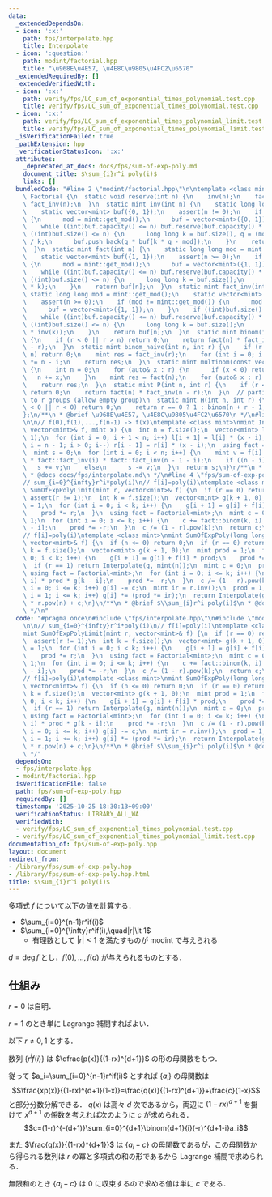 ```yaml
---
data:
  _extendedDependsOn:
  - icon: ':x:'
    path: fps/interpolate.hpp
    title: Interpolate
  - icon: ':question:'
    path: modint/factorial.hpp
    title: "\u968E\u4E57, \u4E8C\u9805\u4FC2\u6570"
  _extendedRequiredBy: []
  _extendedVerifiedWith:
  - icon: ':x:'
    path: verify/fps/LC_sum_of_exponential_times_polynomial.test.cpp
    title: verify/fps/LC_sum_of_exponential_times_polynomial.test.cpp
  - icon: ':x:'
    path: verify/fps/LC_sum_of_exponential_times_polynomial_limit.test.cpp
    title: verify/fps/LC_sum_of_exponential_times_polynomial_limit.test.cpp
  _isVerificationFailed: true
  _pathExtension: hpp
  _verificationStatusIcon: ':x:'
  attributes:
    _deprecated_at_docs: docs/fps/sum-of-exp-poly.md
    document_title: $\sum_{i}r^i poly(i)$
    links: []
  bundledCode: "#line 2 \"modint/factorial.hpp\"\n\ntemplate <class mint>\nstruct\
    \ Factorial {\n  static void reserve(int n) {\n    inv(n);\n    fact(n);\n   \
    \ fact_inv(n);\n  }\n  static mint inv(int n) {\n    static long long mod = mint::get_mod();\n\
    \    static vector<mint> buf({0, 1});\n    assert(n != 0);\n    if (mod != mint::get_mod())\
    \ {\n      mod = mint::get_mod();\n      buf = vector<mint>({0, 1});\n    }\n\
    \    while ((int)buf.capacity() <= n) buf.reserve(buf.capacity() * 2);\n    while\
    \ ((int)buf.size() <= n) {\n      long long k = buf.size(), q = (mod + k - 1)\
    \ / k;\n      buf.push_back(q * buf[k * q - mod]);\n    }\n    return buf[n];\n\
    \  }\n  static mint fact(int n) {\n    static long long mod = mint::get_mod();\n\
    \    static vector<mint> buf({1, 1});\n    assert(n >= 0);\n    if (mod != mint::get_mod())\
    \ {\n      mod = mint::get_mod();\n      buf = vector<mint>({1, 1});\n    }\n\
    \    while ((int)buf.capacity() <= n) buf.reserve(buf.capacity() * 2);\n    while\
    \ ((int)buf.size() <= n) {\n      long long k = buf.size();\n      buf.push_back(buf.back()\
    \ * k);\n    }\n    return buf[n];\n  }\n  static mint fact_inv(int n) {\n   \
    \ static long long mod = mint::get_mod();\n    static vector<mint> buf({1, 1});\n\
    \    assert(n >= 0);\n    if (mod != mint::get_mod()) {\n      mod = mint::get_mod();\n\
    \      buf = vector<mint>({1, 1});\n    }\n    if ((int)buf.size() <= n) inv(n);\n\
    \    while ((int)buf.capacity() <= n) buf.reserve(buf.capacity() * 2);\n    while\
    \ ((int)buf.size() <= n) {\n      long long k = buf.size();\n      buf.push_back(buf.back()\
    \ * inv(k));\n    }\n    return buf[n];\n  }\n  static mint binom(int n, int r)\
    \ {\n    if (r < 0 || r > n) return 0;\n    return fact(n) * fact_inv(r) * fact_inv(n\
    \ - r);\n  }\n  static mint binom_naive(int n, int r) {\n    if (r < 0 || r >\
    \ n) return 0;\n    mint res = fact_inv(r);\n    for (int i = 0; i < r; i++) res\
    \ *= n - i;\n    return res;\n  }\n  static mint multinom(const vector<int>& r)\
    \ {\n    int n = 0;\n    for (auto& x : r) {\n      if (x < 0) return 0;\n   \
    \   n += x;\n    }\n    mint res = fact(n);\n    for (auto& x : r) res *= fact_inv(x);\n\
    \    return res;\n  }\n  static mint P(int n, int r) {\n    if (r < 0 || r > n)\
    \ return 0;\n    return fact(n) * fact_inv(n - r);\n  }\n  // partition n items\
    \ to r groups (allow empty group)\n  static mint H(int n, int r) {\n    if (n\
    \ < 0 || r < 0) return 0;\n    return r == 0 ? 1 : binom(n + r - 1, r);\n  }\n\
    };\n/**\n * @brief \u968E\u4E57, \u4E8C\u9805\u4FC2\u6570\n */\n#line 3 \"fps/interpolate.hpp\"\
    \n\n// f(0),f(1),...,f(n-1) -> f(x)\ntemplate <class mint>\nmint Interpolate(const\
    \ vector<mint>& f, mint x) {\n  int n = f.size();\n  vector<mint> l(n, 1), r(n,\
    \ 1);\n  for (int i = 0; i + 1 < n; i++) l[i + 1] = l[i] * (x - i);\n  for (int\
    \ i = n - 1; i > 0; i--) r[i - 1] = r[i] * (x - i);\n  using fact = Factorial<mint>;\n\
    \  mint s = 0;\n  for (int i = 0; i < n; i++) {\n    mint v = f[i] * l[i] * r[i]\
    \ * fact::fact_inv(i) * fact::fact_inv(n - 1 - i);\n    if ((n - i) & 1)\n   \
    \   s += v;\n    else\n      s -= v;\n  }\n  return s;\n}\n/**\n * @brief Interpolate\n\
    \ * @docs docs/fps/interpolate.md\n */\n#line 4 \"fps/sum-of-exp-poly.hpp\"\n\n\
    // sum_{i=0}^{infty}r^i*poly(i)\n// f[i]=poly(i)\ntemplate <class mint>\nmint\
    \ SumOfExpPolyLimit(mint r, vector<mint>& f) {\n  if (r == 0) return f[0];\n \
    \ assert(r != 1);\n  int k = f.size();\n  vector<mint> g(k + 1, 0);\n  mint prod\
    \ = 1;\n  for (int i = 0; i < k; i++) {\n    g[i + 1] = g[i] + f[i] * prod;\n\
    \    prod *= r;\n  }\n  using fact = Factorial<mint>;\n  mint c = 0;\n  prod =\
    \ 1;\n  for (int i = 0; i <= k; i++) {\n    c += fact::binom(k, i) * prod * g[k\
    \ - i];\n    prod *= -r;\n  }\n  c /= (1 - r).pow(k);\n  return c;\n}\n// sum_{i=0}^{n-1}r^i*poly(i)\n\
    // f[i]=poly(i)\ntemplate <class mint>\nmint SumOfExpPoly(long long n, mint r,\
    \ vector<mint>& f) {\n  if (n <= 0) return 0;\n  if (r == 0) return f[0];\n  int\
    \ k = f.size();\n  vector<mint> g(k + 1, 0);\n  mint prod = 1;\n  for (int i =\
    \ 0; i < k; i++) {\n    g[i + 1] = g[i] + f[i] * prod;\n    prod *= r;\n  }\n\
    \  if (r == 1) return Interpolate(g, mint(n));\n  mint c = 0;\n  prod = 1;\n \
    \ using fact = Factorial<mint>;\n  for (int i = 0; i <= k; i++) {\n    c += fact::binom(k,\
    \ i) * prod * g[k - i];\n    prod *= -r;\n  }\n  c /= (1 - r).pow(k);\n  for (int\
    \ i = 0; i <= k; i++) g[i] -= c;\n  mint ir = r.inv();\n  prod = 1;\n  for (int\
    \ i = 1; i <= k; i++) g[i] *= (prod *= ir);\n  return Interpolate(g, mint(n))\
    \ * r.pow(n) + c;\n}\n/**\n * @brief $\\sum_{i}r^i poly(i)$\n * @docs docs/fps/sum-of-exp-poly.md\n\
    \ */\n"
  code: "#pragma once\n#include \"fps/interpolate.hpp\"\n#include \"modint/factorial.hpp\"\
    \n\n// sum_{i=0}^{infty}r^i*poly(i)\n// f[i]=poly(i)\ntemplate <class mint>\n\
    mint SumOfExpPolyLimit(mint r, vector<mint>& f) {\n  if (r == 0) return f[0];\n\
    \  assert(r != 1);\n  int k = f.size();\n  vector<mint> g(k + 1, 0);\n  mint prod\
    \ = 1;\n  for (int i = 0; i < k; i++) {\n    g[i + 1] = g[i] + f[i] * prod;\n\
    \    prod *= r;\n  }\n  using fact = Factorial<mint>;\n  mint c = 0;\n  prod =\
    \ 1;\n  for (int i = 0; i <= k; i++) {\n    c += fact::binom(k, i) * prod * g[k\
    \ - i];\n    prod *= -r;\n  }\n  c /= (1 - r).pow(k);\n  return c;\n}\n// sum_{i=0}^{n-1}r^i*poly(i)\n\
    // f[i]=poly(i)\ntemplate <class mint>\nmint SumOfExpPoly(long long n, mint r,\
    \ vector<mint>& f) {\n  if (n <= 0) return 0;\n  if (r == 0) return f[0];\n  int\
    \ k = f.size();\n  vector<mint> g(k + 1, 0);\n  mint prod = 1;\n  for (int i =\
    \ 0; i < k; i++) {\n    g[i + 1] = g[i] + f[i] * prod;\n    prod *= r;\n  }\n\
    \  if (r == 1) return Interpolate(g, mint(n));\n  mint c = 0;\n  prod = 1;\n \
    \ using fact = Factorial<mint>;\n  for (int i = 0; i <= k; i++) {\n    c += fact::binom(k,\
    \ i) * prod * g[k - i];\n    prod *= -r;\n  }\n  c /= (1 - r).pow(k);\n  for (int\
    \ i = 0; i <= k; i++) g[i] -= c;\n  mint ir = r.inv();\n  prod = 1;\n  for (int\
    \ i = 1; i <= k; i++) g[i] *= (prod *= ir);\n  return Interpolate(g, mint(n))\
    \ * r.pow(n) + c;\n}\n/**\n * @brief $\\sum_{i}r^i poly(i)$\n * @docs docs/fps/sum-of-exp-poly.md\n\
    \ */"
  dependsOn:
  - fps/interpolate.hpp
  - modint/factorial.hpp
  isVerificationFile: false
  path: fps/sum-of-exp-poly.hpp
  requiredBy: []
  timestamp: '2025-10-25 18:30:13+09:00'
  verificationStatus: LIBRARY_ALL_WA
  verifiedWith:
  - verify/fps/LC_sum_of_exponential_times_polynomial.test.cpp
  - verify/fps/LC_sum_of_exponential_times_polynomial_limit.test.cpp
documentation_of: fps/sum-of-exp-poly.hpp
layout: document
redirect_from:
- /library/fps/sum-of-exp-poly.hpp
- /library/fps/sum-of-exp-poly.hpp.html
title: $\sum_{i}r^i poly(i)$
---
```

多項式 $f$ について以下の値を計算する．

- $\sum_{i=0}^{n-1}r^if(i)$
- $\sum_{i=0}^{\infty}r^if(i),\quad|r|\lt 1$
  - 有理数として $|r|\lt 1$ を満たすものが modint で与えられる

$d=\deg f$ とし，$f(0),\dots,f(d)$ が与えられるものとする．

## 仕組み

$r=0$ は自明．

$r=1$ のとき単に Lagrange 補間すればよい．

以下 $r\neq 0,1$ とする．

数列 $\{r^if(i)\}$ は $\dfrac{p(x)}{(1-rx)^{d+1}}$ の形の母関数をもつ．

従って $a_i=\sum_{i=0}^{n-1}r^if(i)$ とすれば $\{a_i\}$ の母関数は
$$\frac{xp(x)}{(1-rx)^{d+1}(1-x)}=\frac{q(x)}{(1-rx)^{d+1}}+\frac{c}{1-x}$$
と部分分数分解できる．
$q(x)$ は高々 $d$ 次であるから，両辺に $(1-rx)^{d+1}$ を掛けて $x^{d+1}$ の係数を考えれば次のように $c$ が求められる．
$$c=(1-r)^{-(d+1)}\sum_{i=0}^{d+1}\binom{d+1}{i}(-r)^{d+1-i}a_i$$

また $\frac{q(x)}{(1-rx)^{d+1}}$ は $\{a_i-c\}$ の母関数であるが，この母関数から得られる数列は $r$ の冪と多項式の和の形であるから Lagrange 補間で求められる．

無限和のとき $\{a_i-c\}$ は $0$ に収束するので求める値は単に $c$ である．